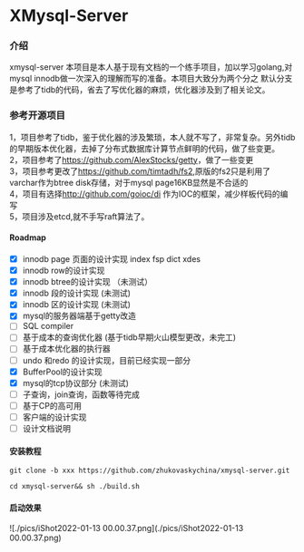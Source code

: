 # XMysql-Server

### 介绍

xmysql-server
本项目是本人基于现有文档的一个练手项目，加以学习golang,对mysql innodb做一次深入的理解而写的准备。本项目大致分为两个分之
默认分支是参考了tidb的代码，省去了写优化器的麻烦，优化器涉及到了相关论文。
### 参考开源项目
1，项目参考了tidb，鉴于优化器的涉及繁琐，本人就不写了，非常复杂。另外tidb的早期版本优化器，去掉了分布式数据库计算节点鲜明的代码，做了些变更。</br>
2，项目参考了<https://github.com/AlexStocks/getty>，做了一些变更</br>
3，项目参考更改了<https://github.com/timtadh/fs2>,原版的fs2只是利用了varchar作为btree disk存储，对于mysql page16KB显然是不合适的</br>
4，项目有选择<http://github.com/goioc/di> 作为IOC的框架，减少样板代码的编写</br>
5，项目涉及etcd,就不手写raft算法了。</br>

#### Roadmap

- [x] innodb page 页面的设计实现 index fsp dict xdes </br>
- [x] innodb row的设计实现</br>
- [x]  innodb btree的设计实现 （未测试）</br>
- [x]  innodb 段的设计实现 (未测试) </br>
- [x]  innodb 区的设计实现 (未测试)</br>
- [x] mysql的服务器端基于getty改造</br>
- [ ] SQL compiler
- [ ] 基于成本的查询优化器 (基于tidb早期火山模型更改，未完工)</br>
- [ ] 基于成本优化器的执行器
- [ ] undo 和redo 的设计实现，目前已经实现一部分 </br>
- [x] BufferPool的设计实现</br>
- [x] mysql的tcp协议部分 (未测试)</br>
- [ ] 子查询，join查询，函数等待完成</br>
- [ ] 基于CP的高可用</br>
- [ ] 客户端的设计实现</br>
- [ ] 设计文档说明</br>

#### 安装教程
```
git clone -b xxx https://github.com/zhukovaskychina/xmysql-server.git

cd xmysql-server&& sh ./build.sh
```
#### 启动效果

![./pics/iShot2022-01-13 00.00.37.png](./pics/iShot2022-01-13 00.00.37.png)


